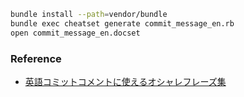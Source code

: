 ```bash
bundle install --path=vendor/bundle
bundle exec cheatset generate commit_message_en.rb
open commit_message_en.docset
```

### Reference
* [英語コミットコメントに使えるオシャレフレーズ集](http://qiita.com/ken_c_lo/items/4cb49f0fb74e8778804d)
